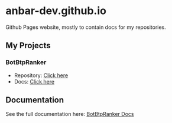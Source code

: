 # anbar-dev.github.io
Github Pages website, mostly to contain docs for my repositories.

## My Projects

### BotBtpRanker

- Repository: [Click here](/botbtpranker/api/Application.html)
- Docs: [Click here](/botbtpranker/api/Application.html)

## Documentation
See the full documentation here: [BotBtpRanker Docs](https://anbar-dev.github.io/botbtpranker/api/Application.html)
